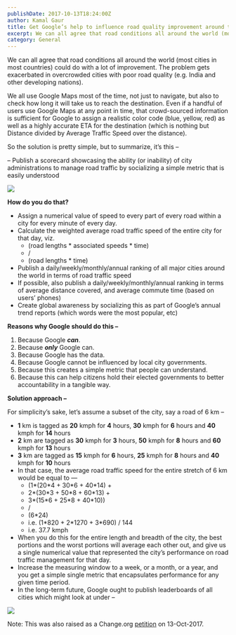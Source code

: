 ```yaml
---
publishDate: 2017-10-13T18:24:00Z
author: Kamal Gaur
title: Get Google’s help to influence road quality improvement around the world 
excerpt: We can all agree that road conditions all around the world (most cities in most countries) could do with a lot of improvement. The problem… 
category: General
---
```


We can all agree that road conditions all around the world (most cities in most countries) could do with a lot of improvement. The problem gets exacerbated in overcrowded cities with poor road quality (e.g. India and other developing nations).

We all use Google Maps most of the time, not just to navigate, but also to check how long it will take us to reach the destination. Even if a handful of users use Google Maps at any point in time, that crowd-sourced information is sufficient for Google to assign a realistic color code (blue, yellow, red) as well as a highly accurate ETA for the destination (which is nothing but Distance divided by Average Traffic Speed over the distance).

So the solution is pretty simple, but to summarize, it’s this –

– Publish a scorecard showcasing the ability (or inability) of city administrations to manage road traffic by socializing a simple metric that is easily understood

![](https://assets.change.org/photos/7/fj/xd/vYFJXdxzrlfVjtk-800x450-noPad.jpg?1507835081)

**How do you do that?**

* Assign a numerical value of speed to every part of every road within a city for every minute of every day.
* Calculate the weighted average road traffic speed of the entire city for that day, viz.  
   * (road lengths \* associated speeds \* time)  
   * /  
   * (road lengths \* time)
* Publish a daily/weekly/monthly/annual ranking of all major cities around the world in terms of road traffic speed
* If possible, also publish a daily/weekly/monthly/annual ranking in terms of average distance covered, and average commute time (based on users’ phones)
* Create global awareness by socializing this as part of Google’s annual trend reports (which words were the most popular, etc)

**Reasons why Google should do this –**

1. Because Google _**can**_.
2. Because **_only_** Google can.
3. Because Google has the data.
4. Because Google cannot be influenced by local city governments.
5. Because this creates a simple metric that people can understand.
6. Because this can help citizens hold their elected governments to better accountability in a tangible way.

**Solution approach –**

For simplicity’s sake, let’s assume a subset of the city, say a road of 6 km –

* **1** km is tagged as **20** kmph for **4** hours, **30** kmph for **6** hours and **40** kmph for **14** hours
* **2** km are tagged as **30** kmph for **3** hours, **50** kmph for **8** hours and **60** kmph for **13** hours
* **3** km are tagged as **15** kmph for **6** hours, **25** kmph for **8** hours and **40** kmph for **10** hours
* In that case, the average road traffic speed for the entire stretch of 6 km would be equal to —  
   * (1\*(20\*4 + 30\*6 + 40\*14) +  
   * 2\*(30\*3 + 50\*8 + 60\*13) +  
   * 3\*(15\*6 + 25\*8 + 40\*10))  
   * /  
   * (6\*24)  
   * i.e. (1\*820 + 2\*1270 + 3\*690) / 144  
   * i.e. 37.7 kmph
* When you do this for the entire length and breadth of the city, the best portions and the worst portions will average each other out, and give us a single numerical value that represented the city’s performance on road traffic management for that day.
* Increase the measuring window to a week, or a month, or a year, and you get a simple single metric that encapsulates performance for any given time period.
* In the long-term future, Google ought to publish leaderboards of all cities which might look at under –

[![](https://kamalgaur.com/wp-content/uploads/2020/12/image-1.png)](https://kamalgaur.com/wp-content/uploads/2020/12/image-1.png)

Note: This was also raised as a Change.org [petition](https://www.change.org/p/google-inc-get-google-s-help-to-influence-improvement-of-roads) on 13-Oct-2017.
